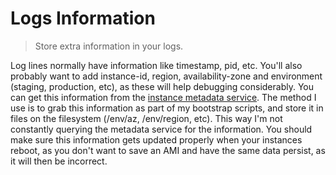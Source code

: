 # Logs Information

> Store extra information in your logs.

Log lines normally have information like timestamp, pid, etc. You'll also probably want to add instance-id, region, availability-zone and environment (staging, production, etc), as these will help debugging considerably. You can get this information from the [instance metadata service](http://docs.aws.amazon.com/AWSEC2/latest/UserGuide/AESDG-chapter-instancedata.html). The method I use is to grab this information as part of my bootstrap scripts, and store it in files on the filesystem (/env/az, /env/region, etc). This way I'm not constantly querying the metadata service for the information. You should make sure this information gets updated properly when your instances reboot, as you don't want to save an AMI and have the same data persist, as it will then be incorrect.
